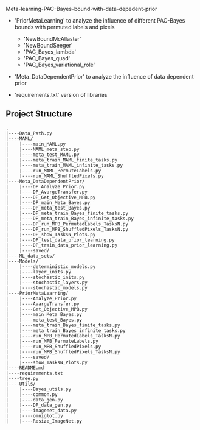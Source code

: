 Meta-learning-PAC-Bayes-bound-with-data-depedent-prior

- 'PriorMetaLearning'
   to analyze the influence of different PAC-Bayes bounds with permuted labels and pixels
   - 'NewBoundMcAllaster'
   - 'NewBoundSeeger'
   - 'PAC_Bayes_lambda'
   - 'PAC_Bayes_quad' 
   - 'PAC_Bayes_variational_role'

- 'Meta_DataDependentPrior'
   to analyze the influence of data dependent prior
- 'requirements.txt'
   version of libraries
   
 ## Project Structure
```
.
|----Data_Path.py  
|----MAML/
|    |----main_MAML.py  
|    |----MAML_meta_step.py  
|    |----meta_test_MAML.py  
|    |----meta_train_MAML_finite_tasks.py  
|    |----meta_train_MAML_infinite_tasks.py  
|    |----run_MAML_PermuteLabels.py  
|    |----run_MAML_ShuffledPixels.py  
|----Meta_DataDependentPrior/ 
|    |----DP_Analyze_Prior.py  
|    |----DP_AvargeTransfer.py  
|    |----DP_Get_Objective_MPB.py  
|    |----DP_main_Meta_Bayes.py  
|    |----DP_meta_test_Bayes.py  
|    |----DP_meta_train_Bayes_finite_tasks.py  
|    |----DP_meta_train_Bayes_infinite_tasks.py  
|    |----DP_run_MPB_PermutedLabels_TasksN.py  
|    |----DP_run_MPB_ShuffledPixels_TasksN.py  
|    |----DP_show_TasksN_Plots.py  
|    |----DP_test_data_prior_learning.py  
|    |----DP_train_data_prior_learning.py  
|    |----saved/
|----ML_data_sets/
|----Models/
|    |----deterministic_models.py  
|    |----layer_inits.py  
|    |----stochastic_inits.py  
|    |----stochastic_layers.py  
|    |----stochastic_models.py  
|----PriorMetaLearning/
|    |----Analyze_Prior.py  
|    |----AvargeTransfer.py  
|    |----Get_Objective_MPB.py  
|    |----main_Meta_Bayes.py  
|    |----meta_test_Bayes.py  
|    |----meta_train_Bayes_finite_tasks.py  
|    |----meta_train_Bayes_infinite_tasks.py  
|    |----run_MPB_PermutedLabels_TasksN.py  
|    |----run_MPB_PermuteLabels.py  
|    |----run_MPB_ShuffledPixels.py  
|    |----run_MPB_ShuffledPixels_TasksN.py  
|    |----saved/
|    |----show_TasksN_Plots.py  
|----README.md  
|----requirements.txt  
|----tree.py  
|----Utils/
|    |----Bayes_utils.py  
|    |----common.py  
|    |----data_gen.py  
|    |----DP_data_gen.py  
|    |----imagenet_data.py  
|    |----omniglot.py  
|    |----Resize_ImageNet.py  
```

